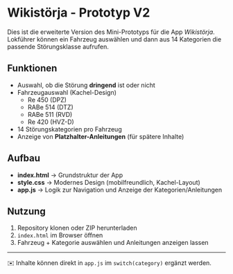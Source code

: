 # Wikistörja - Prototyp V2

Dies ist die erweiterte Version des Mini-Prototyps für die App *Wikistörja*.  
Lokführer können ein Fahrzeug auswählen und dann aus 14 Kategorien die passende Störungsklasse aufrufen.

## Funktionen
- Auswahl, ob die Störung **dringend** ist oder nicht
- Fahrzeugauswahl (Kachel-Design)
  - Re 450 (DPZ)
  - RABe 514 (DTZ)
  - RABe 511 (RVD)
  - Re 420 (HVZ-D)
- 14 Störungskategorien pro Fahrzeug
- Anzeige von **Platzhalter-Anleitungen** (für spätere Inhalte)

## Aufbau
- **index.html** → Grundstruktur der App
- **style.css** → Modernes Design (mobilfreundlich, Kachel-Layout)
- **app.js** → Logik zur Navigation und Anzeige der Kategorien/Anleitungen

## Nutzung
1. Repository klonen oder ZIP herunterladen
2. `index.html` im Browser öffnen
3. Fahrzeug + Kategorie auswählen und Anleitungen anzeigen lassen

---
✉️ Inhalte können direkt in `app.js` im `switch(category)` ergänzt werden.
